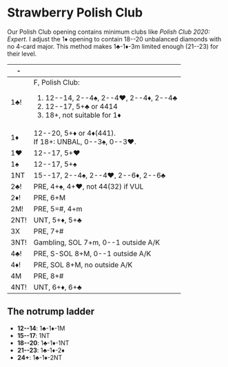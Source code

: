 # Strawberry Polish Club

Our Polish Club opening contains minimum clubs like *Polish Club 2020: Expert*.
I adjust the 1♦ opening to contain 18--20 unbalanced diamonds with no 4-card
major.  This method makes 1♣-1♦-3m limited enough (21--23) for their level.

|  -   |   |
|------|---|
| 1♣!  | F, Polish Club:<ol class="variants"> <li>12--14, 2--4♠, 2--4♥, 2--4♦, 2--4♣</li> <li>12--17, 5+♣ or 4414</li> <li>18+, not suitable for 1♦</li> </ol> |
| 1♦   | <div>12--20, 5+♦ or 4♦(441).</div><div>If 18+: UNBAL, 0--3♠, 0--3♥.</div> |
| 1♥   | 12--17, 5+♥ |
| 1♠   | 12--17, 5+♠ |
| 1NT  | 15--17, 2--4♠, 2--4♥, 2--6♦, 2--6♣ |
| 2♣!  | PRE, 4+♠, 4+♥, not 44(32) if VUL |
| 2♦!  | PRE, 6+M |
| 2M!  | PRE, 5=#, 4+m |
| 2NT! | UNT, 5+♦, 5+♣ |
| 3X   | PRE, 7+# |
| 3NT! | Gambling, SOL 7+m, 0--1 outside A/K |
| 4♣!  | PRE, S-SOL 8+M, 0--1 outside A/K |
| 4♦!  | PRE, SOL 8+M, no outside A/K |
| 4M   | PRE, 8+# |
| 4NT! | UNT, 6+♦, 6+♣ |

## The notrump ladder

- **12--14**: 1♣-1♦-1M
- **15--17**: 1NT
- **18--20**: 1♣-1♦-1NT
- **21--23**: 1♣-1♦-2♦
- **24+**: 1♣-1♦-2NT